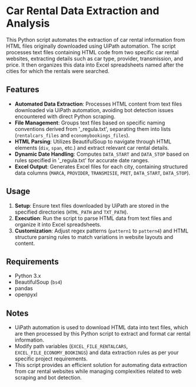 # Car Rental Data Extraction and Analysis

This Python script automates the extraction of car rental information from HTML files originally downloaded using UiPath automation. The script processes text files containing HTML code from two specific car rental websites, extracting details such as car type, provider, transmission, and price. It then organizes this data into Excel spreadsheets named after the cities for which the rentals were searched.

## Features

- **Automated Data Extraction**: Processes HTML content from text files downloaded via UiPath automation, avoiding bot detection issues encountered with direct Python scraping.
- **File Management**: Groups text files based on specific naming conventions derived from '_regula.txt', separating them into lists (`rentalcars_files` and `economybookings_files`).
- **HTML Parsing**: Utilizes BeautifulSoup to navigate through HTML elements (`div`, `span`, etc.) and extract relevant car rental details.
- **Dynamic Date Handling**: Computes `DATA_START` and `DATA_STOP` based on rules specified in '_regula.txt' for accurate date ranges.
- **Excel Output**: Generates Excel files for each city, containing structured data columns (`MARCA`, `PROVIDER`, `TRANSMISIE`, `PRET`, `DATA_START`, `DATA_STOP`).

## Usage

1. **Setup**: Ensure text files downloaded by UiPath are stored in the specified directories (`HTML_PATH` and `TXT_PATH`).
2. **Execution**: Run the script to parse HTML data from text files and organize it into Excel spreadsheets.
3. **Customization**: Adjust regex patterns (`pattern1` to `pattern4`) and HTML structure parsing rules to match variations in website layouts and content.

## Requirements

- Python 3.x
- BeautifulSoup (`bs4`)
- pandas
- openpyxl

## Notes

- UiPath automation is used to download HTML data into text files, which are then processed by this Python script to extract and format car rental information.
- Modify path variables (`EXCEL_FILE_RENTALCARS`, `EXCEL_FILE_ECONOMY_BOOKINGS`) and data extraction rules as per your specific project requirements.
- This script provides an efficient solution for automating data extraction from car rental websites while managing complexities related to web scraping and bot detection.
